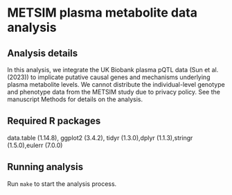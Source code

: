 # METSIM plasma metabolite data analysis


## Analysis details

In this analysis, we integrate the UK Biobank plasma pQTL data (Sun et al. (2023)) to  implicate putative causal genes and mechanisms underlying plasma metabolite levels. We cannot distribute the individual-level genotype and phenotype data from the METSIM study due to privacy policy. See the manuscript Methods for details on the analysis.


## Required R packages


data.table (1.14.8), ggplot2 (3.4.2), tidyr (1.3.0),dplyr (1.1.3),stringr (1.5.0),eulerr (7.0.0)

## Running analysis


Run ```make``` to start the analysis process.

